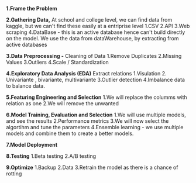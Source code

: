 **1.Frame the Problem** 
	
**2.Gathering Data,** 
	At school and college level, we can find data from kaggle, but we can't find these easily at a entriprise level
	1.CSV
	2.API
	3.Web scraping
	4.DataBase - this is an active database hence can't build directly on the model.
	We use the data from dataWarehouse,  by extracting from active databases
	
**3.Data Preprocessing -** Cleaning of Data
	1.Remove Duplicates
	2.Missing Values
	3.Outliers
	4.Scale / Standardization
	
**4.Exploratory Data Analysis (EDA)**
	Extract relations
	1.Visulation 
	2. Univariante , bivariante, multivariante
	3.Outlier detection
	4.Imbalance data to balance data. 
	
**5.Featuring Engineering and Selection**
	1.We will replace the columms with relation as one
	2.We will remove the unwanted 

**6.Model Training, Evaluation and Selection**
	1.We will use multiple models, and see the results
	2.Performance metrics
	3.We will now select the algortihm and tune the parameters
	4.Ensemble learning - we use multiple models and combine them to create a better models.

**7.Model Deployment**

**8.Testing**
	1.Beta testing
	2.A/B testing
	
**9.Optimize**
	1.Backup
	2.Data
	3.Retrain the model as there is a chance of rotting
	
	
	